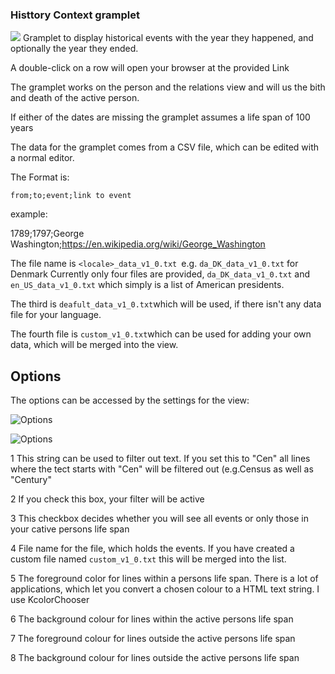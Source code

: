 ### Histtory Context gramplet

![](/home/kmi/Nextcloud/app/python/HistContext/gramplet.png) 
Gramplet to display historical events with the year they happened, and optionally the year  they ended.

A double-click on a row will open your browser at the provided Link

The gramplet works on the person and the relations view and will us the bith and death of the active person.

If either of the dates are missing the gramplet assumes a life span of 100 years
 
The data for the gramplet comes from a CSV file, which can be edited with a normal editor.

The Format is:

`from;to;event;link to event`

example:

1789;1797;George Washington;https://en.wikipedia.org/wiki/George_Washington

The file name is `<locale>_data_v1_0.txt `e.g. `da_DK_data_v1_0.txt` for Denmark
Currently only four files are provided, `da_DK_data_v1_0.txt` and `en_US_data_v1_0.txt` which simply is a list of American presidents.

The third is `deafult_data_v1_0.txt`which will be used, if there isn't any data file for your language.

The fourth file is `custom_v1_0.txt`which can be used for adding your own data, which will be merged into the view.

## Options

The options can be accessed by the settings for the view:

![Options](/home/kmi/Nextcloud/app/python/HistContext/options1.png  "Options")

![Options](/home/kmi/Nextcloud/app/python/HistContext/options.png  "Options")

1 This string can be used to filter out text. If you set this to "Cen" all lines where the tect starts with "Cen" will be filtered out (e.g.Census as well as "Century"

2 If you check this box, your filter will be active

3 This checkbox decides whether you will see all events or only those in your cative persons life span

4 File name for the file, which holds the events. If you have created a custom file named  `custom_v1_0.txt` this will be merged into the list.

5 The foreground color for lines within a persons life span. There is a lot of applications, which let you convert a chosen colour to a HTML text string. I use KcolorChooser

6 The background colour for lines within the active persons life span
 
7  The foreground colour for lines outside the active persons life span

8 The background colour for lines outside the active persons life span

